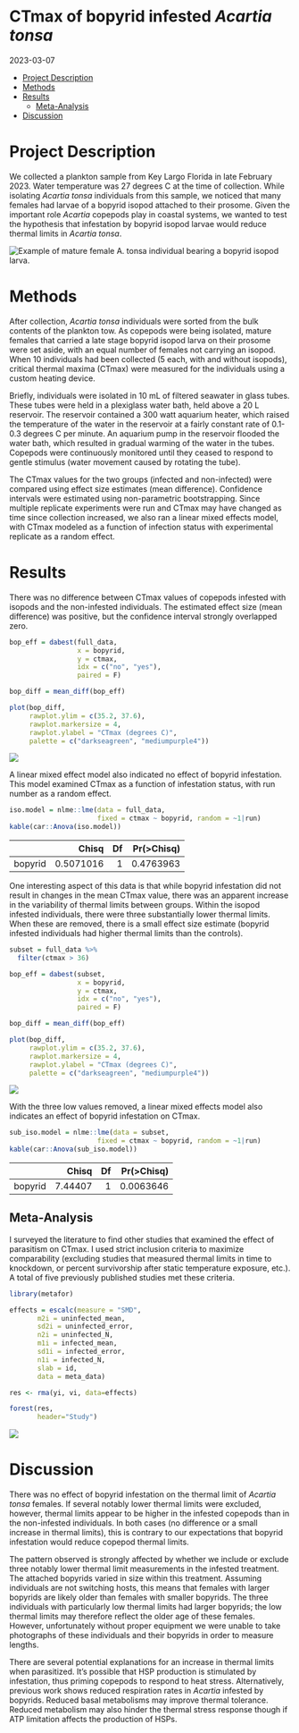 CTmax of bopyrid infested *Acartia tonsa*
================
2023-03-07

- <a href="#project-description" id="toc-project-description">Project
  Description</a>
- <a href="#methods" id="toc-methods">Methods</a>
- <a href="#results" id="toc-results">Results</a>
  - <a href="#meta-analysis" id="toc-meta-analysis">Meta-Analysis</a>
- <a href="#discussion" id="toc-discussion">Discussion</a>

# Project Description

We collected a plankton sample from Key Largo Florida in late February
2023. Water temperature was 27 degrees C at the time of collection.
While isolating *Acartia tonsa* individuals from this sample, we noticed
that many females had larvae of a bopyrid isopod attached to their
prosome. Given the important role *Acartia* copepods play in coastal
systems, we wanted to test the hypothesis that infestation by bopyrid
isopod larvae would reduce thermal limits in *Acartia tonsa*.

![Example of mature female A. tonsa individual bearing a bopyrid isopod
larva.](images/IMG_1347.jpeg)

# Methods

After collection, *Acartia tonsa* individuals were sorted from the bulk
contents of the plankton tow. As copepods were being isolated, mature
females that carried a late stage bopyrid isopod larva on their prosome
were set aside, with an equal number of females not carrying an isopod.
When 10 individuals had been collected (5 each, with and without
isopods), critical thermal maxima (CTmax) were measured for the
individuals using a custom heating device.

Briefly, individuals were isolated in 10 mL of filtered seawater in
glass tubes. These tubes were held in a plexiglass water bath, held
above a 20 L reservoir. The reservoir contained a 300 watt aquarium
heater, which raised the temperature of the water in the reservoir at a
fairly constant rate of 0.1-0.3 degrees C per minute. An aquarium pump
in the reservoir flooded the water bath, which resulted in gradual
warming of the water in the tubes. Copepods were continuously monitored
until they ceased to respond to gentle stimulus (water movement caused
by rotating the tube).

The CTmax values for the two groups (infected and non-infected) were
compared using effect size estimates (mean difference). Confidence
intervals were estimated using non-parametric bootstrapping. Since
multiple replicate experiments were run and CTmax may have changed as
time since collection increased, we also ran a linear mixed effects
model, with CTmax modeled as a function of infection status with
experimental replicate as a random effect.

# Results

There was no difference between CTmax values of copepods infested with
isopods and the non-infested individuals. The estimated effect size
(mean difference) was positive, but the confidence interval strongly
overlapped zero.

``` r
bop_eff = dabest(full_data,
                 x = bopyrid,
                 y = ctmax, 
                 idx = c("no", "yes"),
                 paired = F)

bop_diff = mean_diff(bop_eff)

plot(bop_diff, 
     rawplot.ylim = c(35.2, 37.6),
     rawplot.markersize = 4,
     rawplot.ylabel = "CTmax (degrees C)",
     palette = c("darkseagreen", "mediumpurple4"))
```

<img src="../Figures/markdown/eff-size-1.png" style="display: block; margin: auto;" />

A linear mixed effect model also indicated no effect of bopyrid
infestation. This model examined CTmax as a function of infestation
status, with run number as a random effect.

``` r
iso.model = nlme::lme(data = full_data, 
                      fixed = ctmax ~ bopyrid, random = ~1|run)
kable(car::Anova(iso.model))
```

|         |     Chisq |  Df | Pr(\>Chisq) |
|:--------|----------:|----:|------------:|
| bopyrid | 0.5071016 |   1 |   0.4763963 |

One interesting aspect of this data is that while bopyrid infestation
did not result in changes in the mean CTmax value, there was an apparent
increase in the variability of thermal limits between groups. Within the
isopod infested individuals, there were three substantially lower
thermal limits. When these are removed, there is a small effect size
estimate (bopyrid infested individuals had higher thermal limits than
the controls).

``` r
subset = full_data %>%  
  filter(ctmax > 36)  

bop_eff = dabest(subset,
                 x = bopyrid,
                 y = ctmax, 
                 idx = c("no", "yes"),
                 paired = F)

bop_diff = mean_diff(bop_eff)

plot(bop_diff, 
     rawplot.ylim = c(35.2, 37.6),
     rawplot.markersize = 4,
     rawplot.ylabel = "CTmax (degrees C)",
     palette = c("darkseagreen", "mediumpurple4"))
```

<img src="../Figures/markdown/subset-eff-size-1.png" style="display: block; margin: auto;" />

With the three low values removed, a linear mixed effects model also
indicates an effect of bopyrid infestation on CTmax.

``` r
sub_iso.model = nlme::lme(data = subset, 
                      fixed = ctmax ~ bopyrid, random = ~1|run)
kable(car::Anova(sub_iso.model))
```

|         |   Chisq |  Df | Pr(\>Chisq) |
|:--------|--------:|----:|------------:|
| bopyrid | 7.44407 |   1 |   0.0063646 |

## Meta-Analysis

I surveyed the literature to find other studies that examined the effect
of parasitism on CTmax. I used strict inclusion criteria to maximize
comparability (excluding studies that measured thermal limits in time to
knockdown, or percent survivorship after static temperature exposure,
etc.). A total of five previously published studies met these criteria.

``` r
library(metafor)

effects = escalc(measure = "SMD",
       m2i = uninfected_mean,
       sd2i = uninfected_error,
       n2i = uninfected_N,
       m1i = infected_mean,
       sd1i = infected_error, 
       n1i = infected_N,
       slab = id,
       data = meta_data)

res <- rma(yi, vi, data=effects)

forest(res,
       header="Study")
```

<img src="../Figures/markdown/unnamed-chunk-1-1.png" style="display: block; margin: auto;" />

# Discussion

There was no effect of bopyrid infestation on the thermal limit of
*Acartia tonsa* females. If several notably lower thermal limits were
excluded, however, thermal limits appear to be higher in the infested
copepods than in the non-infested individuals. In both cases (no
difference or a small increase in thermal limits), this is contrary to
our expectations that bopyrid infestation would reduce copepod thermal
limits.

The pattern observed is strongly affected by whether we include or
exclude three notably lower thermal limit measurements in the infested
treatment. The attached bopyrids varied in size within this treatment.
Assuming individuals are not switching hosts, this means that females
with larger bopyrids are likely older than females with smaller
bopyrids. The three individuals with particularly low thermal limits had
larger bopyrids; the low thermal limits may therefore reflect the older
age of these females. However, unfortunately without proper equipment we
were unable to take photographs of these individuals and their bopyrids
in order to measure lengths.

There are several potential explanations for an increase in thermal
limits when parasitized. It’s possible that HSP production is stimulated
by infestation, thus priming copepods to respond to heat stress.
Alternatively, previous work shows reduced respiration rates in
*Acartia* infested by bopyrids. Reduced basal metabolisms may improve
thermal tolerance. Reduced metabolism may also hinder the thermal stress
response though if ATP limitation affects the production of HSPs.
